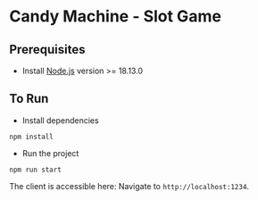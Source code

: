 # Candy Machine - Slot Game

## Prerequisites

-   Install [Node.js](https://nodejs.org/) version >= 18.13.0

## To Run

-   Install dependencies

```
npm install
```

-   Run the project

```
npm run start
```

The client is accessible here: Navigate to `http://localhost:1234`.
